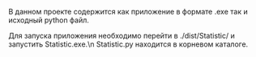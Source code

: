 В данном проекте содержится как приложение в формате .exe так и исходный python файл.

Для запуска приложения необходимо перейти в ./dist/Statistic/ и запустить Statistic.exe.\n
Statistic.py находится в корневом каталоге.
